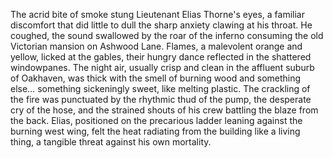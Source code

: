 The acrid bite of smoke stung Lieutenant Elias Thorne's eyes, a familiar discomfort that did little to dull the sharp anxiety clawing at his throat.  He coughed, the sound swallowed by the roar of the inferno consuming the old Victorian mansion on Ashwood Lane.  Flames, a malevolent orange and yellow, licked at the gables, their hungry dance reflected in the shattered windowpanes.  The night air, usually crisp and clean in the affluent suburb of Oakhaven, was thick with the smell of burning wood and something else… something sickeningly sweet, like melting plastic.  The crackling of the fire was punctuated by the rhythmic thud of the pump, the desperate cry of the hose, and the strained shouts of his crew battling the blaze from the back.  Elias, positioned on the precarious ladder leaning against the burning west wing, felt the heat radiating from the building like a living thing, a tangible threat against his own mortality.
